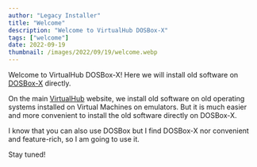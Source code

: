 ```yaml
---
author: "Legacy Installer"
title: "Welcome"
description: "Welcome to VirtualHub DOSBox-X"
tags: ["welcome"]
date: 2022-09-19
thumbnail: /images/2022/09/19/welcome.webp
---
```


Welcome to VirtualHub DOSBox-X! Here we will install old software on [DOSBox-X](https://dosbox-x.com/) directly.

On the main [VirtualHub](https://www.virtualhub.eu.org) website, we install old software on old operating systems installed on Virtual Machines on emulators. But it is much easier and more convenient to install the old software directly on DOSBox-X.

I know that you can also use DOSBox but I find DOSBox-X nor convenient and feature-rich, so I am going to use it.

Stay tuned!
